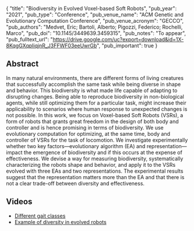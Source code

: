 {
  "title": "Biodiversity in Evolved Voxel-based Soft Robots",
  "pub_year": "2021",
  "pub_type": "Conference",
  "pub_venue_name": "ACM Genetic and Evolutionary Computation Conference",
  "pub_venue_acronym": "GECCO",
  "pub_authors": "Medvet, Eric; Bartoli, Alberto; Pigozzi, Federico; Rochelli, Marco",
  "pub_doi": "10.1145/3449639.3459315",
  "pub_notes": "To appear",
  "pub_fulltext_url": "https://drive.google.com/uc?export=download&id=1X-8KqgGXqpIiqjnR_J3FFWF03eeUwrGb",
  "pub_important": true
}

## Abstract
In many natural environments, there are different forms of living creatures that successfully accomplish the same task while being diverse in shape and behavior. This biodiversity is what made life capable of adapting to disrupting changes. Being able to reproduce biodiversity in non-biological agents, while still optimizing them for a particular task, might increase their applicability to scenarios where human response to unexpected changes is not possible.
In this work, we focus on Voxel-based Soft Robots (VSRs), a form of robots that grants great freedom in the design of both body and controller and is hence promising in terms of biodiversity. We use evolutionary computation for optimizing, at the same time, body and controller of VSRs for the task of locomotion. We investigate experimentally whether two key factors—evolutionary algorithm (EA) and representation—impact the emergence of biodiversity and if this occurs at the expense of effectiveness. We devise a way for measuring biodiversity, systematically characterizing the robots shape and behavior, and apply it to the VSRs evolved with three EAs and two representations.
The experimental results suggest that the representation matters more than the EA and that there is not a clear trade-off between diversity and effectiveness.
## Videos
- [Different gait classes](https://www.youtube.com/watch?v=my6c4L-b0eM)
- [Example of diversity in evolved robots](https://www.youtube.com/watch?v=P_fcCaTWC0o)